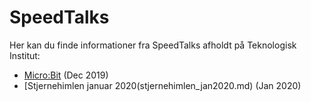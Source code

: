 # SpeedTalks 

Her kan du finde informationer fra SpeedTalks afholdt på Teknologisk Institut:

- [Micro:Bit](microbit.md) (Dec 2019)
- [Stjernehimlen januar 2020(stjernehimlen_jan2020.md) (Jan 2020)
